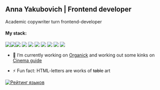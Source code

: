 ## Anna Yakubovich | Frontend developer

Academic copywriter turn frontend-developer

#### My stack: 
<img src="https://img.shields.io/badge/React-61DAFB"/><img src="https://img.shields.io/badge/React Query-FF4154"/><img src="https://img.shields.io/badge/JavaScript-F7DF1E"/> 
<img src="https://img.shields.io/badge/TypeScript-3178C6"/> 
<img src="https://img.shields.io/badge/scss-CD6799"/> 
<img src="https://img.shields.io/badge/BEM-C0C0C0"/> 
<img src="https://img.shields.io/badge/Webpack-8ED5FA"/> 
<img src="https://img.shields.io/badge/npm-CB3837"/> 
<img src="https://img.shields.io/badge/git-F05133"/> 
<img src="https://img.shields.io/badge/Jest-99425B"/> 

- 🔭 I’m currently working on [Organick](https://github.com/nomadcharm/organick) and working out some kinks on [Cinema guide](https://github.com/nomadcharm/cinema-guide)

- ⚡ Fun fact: HTML-letters are works of <s>table</s> art

[![Рейтинг языков](https://github-readme-stats.vercel.app/api/top-langs/?username=nomadcharm&layout=compact&theme=vision-friendly-white)](https://github.com/anuraghazra/github-readme-stats) 


<!--
**nomadcharm/nomadcharm** is a ✨ _special_ ✨ repository because its `README.md` (this file) appears on your GitHub profile.

Here are some ideas to get you started:

- 🔭 I’m currently working on ...
- 🌱 I’m currently learning ...
- 👯 I’m looking to collaborate on ...
- 🤔 I’m looking for help with ...
- 💬 Ask me about ...
- 📫 How to reach me: ...
- 😄 Pronouns: ...
- ⚡ Fun fact: ...
-->
